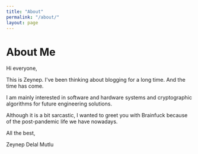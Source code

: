 ```yaml
---
title: "About"
permalink: "/about/"
layout: page
---
```



# About Me

Hi everyone,

This is Zeynep. I've been thinking about blogging for a long time. And the time has come.

I am mainly interested in software and hardware systems and cryptographic algorithms for future engineering solutions. 
 
Although it is a bit sarcastic, I wanted to greet you with Brainfuck because of the post-pandemic life we have nowadays.

All the best,

Zeynep Delal Mutlu
